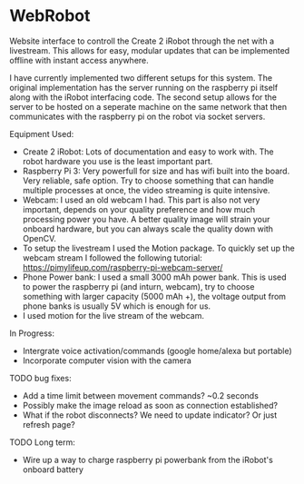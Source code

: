 # WebRobot

Website interface to controll the Create 2 iRobot through the net with a livestream. This allows for easy, modular updates that can be implemented offline with instant access anywhere.

I have currently implemented two different setups for this system. The original implementation has the server running on the raspberry pi itself along with the iRobot interfacing code. The second setup allows for the server to be hosted on a seperate machine on the same network that then communicates with the raspberry pi on the robot via socket servers.

Equipment Used:
 - Create 2 iRobot:  Lots of documentation and easy to work with. The robot hardware you use is the least important part.
 - Raspberry Pi 3: Very powerfull for size and has wifi built into the board. Very reliable, safe option. Try to choose something that can    handle multiple processes at once, the video streaming is quite intensive. 
 - Webcam: I used an old webcam I had. This part is also not very important, depends on your quality preference and how much processing      power you have. A better quality image will strain your onboard hardware, but you can always scale the quality down with OpenCV.
 - To setup the livestream I used the Motion package. To quickly set up the webcam stream I followed the following tutorial: https://pimylifeup.com/raspberry-pi-webcam-server/
 - Phone Power bank: I used a small 3000 mAh power bank. This is used to power the raspberry pi (and inturn, webcam), try to choose          something with larger capacity (5000 mAh +), the voltage output from phone banks is usually 5V which is enough for us. 
 - I used motion for the live stream of the webcam.

In Progress:
 - Intergrate voice activation/commands (google home/alexa but portable)
 - Incorporate computer vision with the camera

TODO bug fixes: 
 -  Add a time limit between movement commands? ~0.2 seconds
 -  Possibly make the image reload as soon as connection established?
 -  What if the robot disconnects? We need to update indicator? Or just refresh page?
 
 TODO Long term:
  - Wire up a way to charge raspberry pi powerbank from the iRobot's onboard battery
